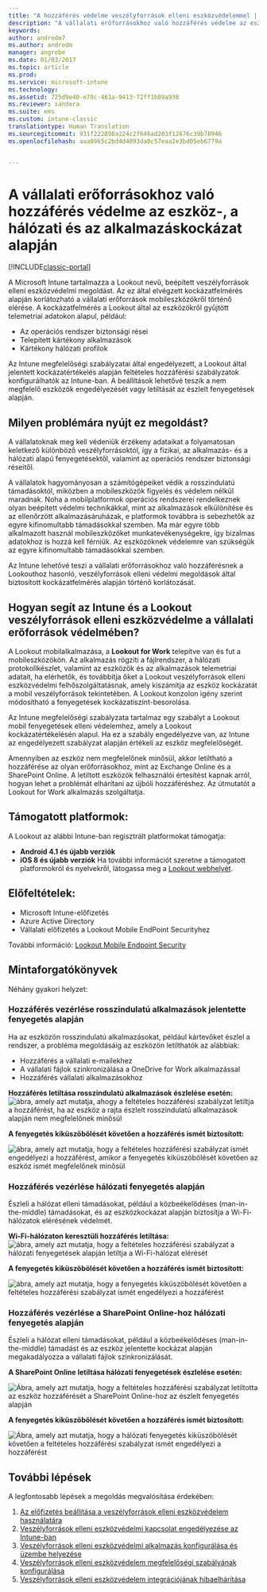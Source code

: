```yaml
---
title: "A hozzáférés védelme veszélyforrások elleni eszközvédelemmel | Microsoft Docs"
description: "A vállalati erőforrásokhoz való hozzáférés védelme az eszköz-, a hálózati és az alkalmazáskockázat alapján."
keywords: 
author: andredm7
ms.author: andredm
manager: angrobe
ms.date: 01/03/2017
ms.topic: article
ms.prod: 
ms.service: microsoft-intune
ms.technology: 
ms.assetid: 725d9e40-e70c-461a-9413-72ff1b89a938
ms.reviewer: sandera
ms.suite: ems
ms.custom: intune-classic
translationtype: Human Translation
ms.sourcegitcommit: 931f222898a224c2f646ad203f12676c39b78946
ms.openlocfilehash: aaa0965c2bd4d4093da0c57eaa2e3bd05eb6779a


---
```


# <a name="protect-access-to-company-resource-based-on-device-network-and-application-risk"></a>A vállalati erőforrásokhoz való hozzáférés védelme az eszköz-, a hálózati és az alkalmazáskockázat alapján

[!INCLUDE[classic-portal](../includes/classic-portal.md)]

A Microsoft Intune tartalmazza a Lookout nevű, beépített veszélyforrások elleni eszközvédelmi megoldást. Az ez által elvégzett kockázatfelmérés alapján korlátozható a vállalati erőforrások mobileszközökről történő elérése. A kockázatfelmérés a Lookout által az eszközökről gyűjtött telemetriai adatokon alapul, például:
- Az operációs rendszer biztonsági rései
- Telepített kártékony alkalmazások
- Kártékony hálózati profilok

Az Intune megfelelőségi szabályzatai által engedélyezett, a Lookout által jelentett kockázatértékelés alapján feltételes hozzáférési szabályzatok konfigurálhatók az Intune-ban. A beállítások lehetővé teszik a nem megfelelő eszközök engedélyezését vagy letiltását az észlelt fenyegetések alapján.  

## <a name="what-problem-does-this-solve"></a>Milyen problémára nyújt ez megoldást?
A vállalatoknak meg kell védeniük érzékeny adataikat a folyamatosan keletkező különböző veszélyforrásoktól, így a fizikai, az alkalmazás- és a hálózati alapú fenyegetésektől, valamint az operációs rendszer biztonsági réseitől.

A vállalatok hagyományosan a számítógépeiket védik a rosszindulatú támadásoktól, miközben a mobileszközök figyelés és védelem nélkül maradnak. Noha a mobilplatformok operációs rendszerei rendelkeznek olyan beépített védelmi technikákkal, mint az alkalmazások elkülönítése és az ellenőrzött alkalmazásáruházak, e platformok továbbra is sebezhetők az egyre kifinomultabb támadásokkal szemben. Ma már egyre több alkalmazott használ mobileszközöket munkatevékenységekre, így bizalmas adatokhoz is hozzá kell férniük. Az eszközöknek védelemre van szükségük az egyre kifinomultabb támadásokkal szemben.

Az Intune lehetővé teszi a vállalati erőforrásokhoz való hozzáférésnek a Lookouthoz hasonló, veszélyforrások elleni védelmi megoldások által biztosított kockázatfelmérés alapján történő korlátozását.

## <a name="how-do-intune-and-lookout-device-threat-protection-help-protect-company-resources"></a>Hogyan segít az Intune és a Lookout veszélyforrások elleni eszközvédelme a vállalati erőforrások védelmében?
A Lookout mobilalkalmazása, a **Lookout for Work** telepítve van és fut a mobileszközökön. Az alkalmazás rögzíti a fájlrendszer, a hálózati protokollkészlet, valamint az eszközök és az alkalmazások telemetriai adatait, ha elérhetők, és továbbítja őket a Lookout veszélyforrások elleni eszközvédelmi felhőszolgáltatásnak, amely kiszámítja az eszköz kockázatát a mobil veszélyforrások tekintetében. A Lookout konzolon igény szerint módosítható a fenyegetések kockázatiszint-besorolása.  

Az Intune megfelelőségi szabályzata tartalmaz egy szabályt a Lookout mobil fenyegetések elleni védelemhez, amely a Lookout kockázatértékelésén alapul. Ha ez a szabály engedélyezve van, az Intune az engedélyezett szabályzat alapján értékeli az eszköz megfelelőségét.

Amennyiben az eszköz nem megfelelőnek minősül, akkor letiltható a hozzáférése az olyan erőforrásokhoz, mint az Exchange Online és a SharePoint Online. A letiltott eszközök felhasználói értesítést kapnak arról, hogyan lehet a problémát elhárítani az újbóli hozzáféréshez. Az útmutatót a Lookout for Work alkalmazás szolgáltatja.

## <a name="supported-platforms"></a>Támogatott platformok:
A Lookout az alábbi Intune-ban regisztrált platformokat támogatja:
* **Android 4.1 és újabb verziók**
* **iOS 8 és újabb verziók** Ha további információt szeretne a támogatott platformokról és nyelvekről, látogassa meg a [Lookout webhelyét](https://personal.support.lookout.com/hc/en-us/articles/114094140253).

## <a name="prerequisites"></a>Előfeltételek:
* Microsoft Intune-előfizetés
* Azure Active Directory
* Vállalati előfizetés a Lookout Mobile EndPoint Securityhez  

További információ: [Lookout Mobile Endpoint Security](https://www.lookout.com/products/mobile-endpoint-security)

## <a name="sample-scenarios"></a>Mintaforgatókönyvek
Néhány gyakori helyzet:

### <a name="control-access-based-on-threats-from-malicious-apps"></a>Hozzáférés vezérlése rosszindulatú alkalmazások jelentette fenyegetés alapján
Ha az eszközön rosszindulatú alkalmazásokat, például kártevőket észlel a rendszer, a probléma megoldásáig az eszközön letilthatók az alábbiak:
* Hozzáférés a vállalati e-mailekhez
* A vállalati fájlok szinkronizálása a OneDrive for Work alkalmazással
* Hozzáférés vállalati alkalmazásokhoz

**Hozzáférés letiltása rosszindulatú alkalmazások észlelése esetén:**
![ábra, amely azt mutatja, ahogy a feltételes hozzáférési szabályzat letiltja a hozzáférést, ha az eszköz a rajta észlelt rosszindulatú alkalmazások alapján nem megfelelőnek minősül](../media/mtp/malicious-apps-blocked.png)

**A fenyegetés kiküszöbölését követően a hozzáférés ismét biztosított:**

![ábra, amely azt mutatja, hogy a feltételes hozzáférési szabályzat ismét engedélyezi a hozzáférést, amikor a fenyegetés kiküszöbölését követően az eszköz ismét megfelelőnek minősül](../media/mtp/malicious-apps-unblocked.png)

### <a name="control-access-based-on-threat-to-network"></a>Hozzáférés vezérlése hálózati fenyegetés alapján
Észleli a hálózat elleni támadásokat, például a közbeékelődéses (man-in-the-middle) támadásokat, és az eszközkockázat alapján biztosítja a Wi-Fi-hálózatok elérésének védelmét.

**Wi-Fi-hálózaton keresztüli hozzáférés letiltása:**
![ábra, amely azt mutatja, hogy a feltételes hozzáférési szabályzat a hálózati fenyegetések alapján letiltja a Wi-Fi-hálózat elérését](../media/mtp/network-wifi-blocked.png)

**A fenyegetés kiküszöbölését követően a hozzáférés ismét biztosított:**

![ábra, amely azt mutatja, hogy a fenyegetés kiküszöbölését követően a feltételes hozzáférési szabályzat ismét engedélyezi a hozzáférést](../media/mtp/network-wifi-unblocked.png)
### <a name="control-access-to-sharepoint-online-based-on-threat-to-network"></a>Hozzáférés vezérlése a SharePoint Online-hoz hálózati fenyegetés alapján

Észleli a hálózat elleni támadásokat, például a közbeékelődéses (man-in-the-middle) támadást és az eszköz jelentette kockázat alapján megakadályozza a vállalati fájlok szinkronizálását.

**A SharePoint Online letiltása hálózati fenyegetések észlelése esetén:**

![Ábra, amely azt mutatja, hogy a feltételes hozzáférési szabályzat letiltotta az eszköz hozzáférését a SharePoint Online-hoz az észlelt fenyegetés alapján](../media/mtp/network-spo-blocked.png)


**A fenyegetés kiküszöbölését követően a hozzáférés ismét biztosított:**

![Ábra, amely azt mutatja, hogy a hálózati fenyegetés kiküszöbölését követően a feltételes hozzáférési szabályzat ismét engedélyezi a hozzáférést](../media/mtp/network-spo-unblocked.png)

## <a name="next-steps"></a>További lépések
A legfontosabb lépések a megoldás megvalósítása érdekében:
1.    [Az előfizetés beállítása a veszélyforrások elleni eszközvédelem használatára](device-threat-protection-subscription-setup.md)
2.    [Veszélyforrások elleni eszközvédelmi kapcsolat engedélyezése az Intune-ban](device-threat-protection-enable.md)
3.  [Veszélyforrások elleni eszközvédelmi alkalmazás konfigurálása és üzembe helyezése](device-threat-protection-apps.md)
4.    [Veszélyforrások elleni eszközvédelem megfelelőségi szabályának konfigurálása](device-threat-protection-policy.md)
5.    [Veszélyforrások elleni eszközvédelem integrációjának hibaelhárítása](http://docs.microsoft.com/intune/troubleshoot/device-threat-protection-troubleshooting)



<!--HONumber=Jan17_HO4-->


